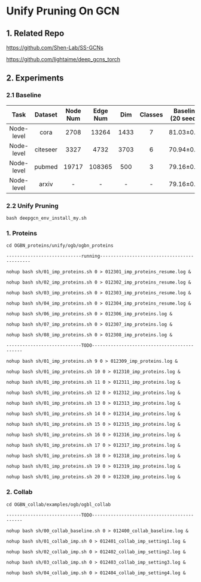 # Unify Pruning On GCN
## 1. Related Repo

https://github.com/Shen-Lab/SS-GCNs

https://github.com/lightaime/deep_gcns_torch

## 2. Experiments

### 2.1 Baseline

| Task | Dataset | Node Num | Edge Num | Dim | Classes | Baseline (20 seeds) | Avg Epoch |
| :---:| :---: | :---: | :---: | :---: |:---: |:---: |:---: |
| Node-level | cora    | 2708 |  13264  | 1433 | 7 | 81.03±0.64 | 236.10 |
| Node-level | citeseer| 3327 |  4732   | 3703 | 6 | 70.94±0.77 | 236.95 |
| Node-level | pubmed  |19717 | 108365  | 500  | 3 | 79.16±0.19 | 152.15 |
| Node-level | arxiv   | -    | -   | -   | -  | 79.16±0.19 | 152.15 |


### 2.2 Unify Pruning

`bash deepgcn_env_install_my.sh`

### 1. Proteins


`cd OGBN_proteins/unify/ogb/ogbn_proteins`


`----------------------------running--------------------------------------------`

`nohup bash sh/01_imp_proteins.sh 0 > 012301_imp_proteins_resume.log &`

`nohup bash sh/02_imp_proteins.sh 0 > 012302_imp_proteins_resume.log &`

`nohup bash sh/03_imp_proteins.sh 0 > 012303_imp_proteins_resume.log &`

`nohup bash sh/04_imp_proteins.sh 0 > 012304_imp_proteins_resume.log &`

`nohup bash sh/06_imp_proteins.sh 0 > 012306_imp_proteins.log &`

`nohup bash sh/07_imp_proteins.sh 0 > 012307_imp_proteins.log &`

`nohup bash sh/08_imp_proteins.sh 0 > 012308_imp_proteins.log &`


`----------------------------TODO--------------------------------------------`

`nohup bash sh/01_imp_proteins.sh 9 0 > 012309_imp_proteins.log &`

`nohup bash sh/01_imp_proteins.sh 10 0 > 012310_imp_proteins.log &`

`nohup bash sh/01_imp_proteins.sh 11 0 > 012311_imp_proteins.log &`

`nohup bash sh/01_imp_proteins.sh 12 0 > 012312_imp_proteins.log &`

`nohup bash sh/01_imp_proteins.sh 13 0 > 012313_imp_proteins.log &`

`nohup bash sh/01_imp_proteins.sh 14 0 > 012314_imp_proteins.log &`

`nohup bash sh/01_imp_proteins.sh 15 0 > 012315_imp_proteins.log &`

`nohup bash sh/01_imp_proteins.sh 16 0 > 012316_imp_proteins.log &`

`nohup bash sh/01_imp_proteins.sh 17 0 > 012317_imp_proteins.log &`

`nohup bash sh/01_imp_proteins.sh 18 0 > 012318_imp_proteins.log &`

`nohup bash sh/01_imp_proteins.sh 19 0 > 012319_imp_proteins.log &`

`nohup bash sh/01_imp_proteins.sh 20 0 > 012320_imp_proteins.log &`



### 2. Collab

`cd OGBN_collab/examples/ogb/ogbl_collab`

`----------------------------TODO--------------------------------------------`

`nohup bash sh/00_collab_baseline.sh 0 > 012400_collab_baseline.log &`

`nohup bash sh/01_collab_imp.sh 0 > 012401_collab_imp_setting1.log &`

`nohup bash sh/02_collab_imp.sh 0 > 012402_collab_imp_setting2.log &`

`nohup bash sh/03_collab_imp.sh 0 > 012403_collab_imp_setting3.log &`

`nohup bash sh/04_collab_imp.sh 0 > 012404_collab_imp_setting4.log &`

